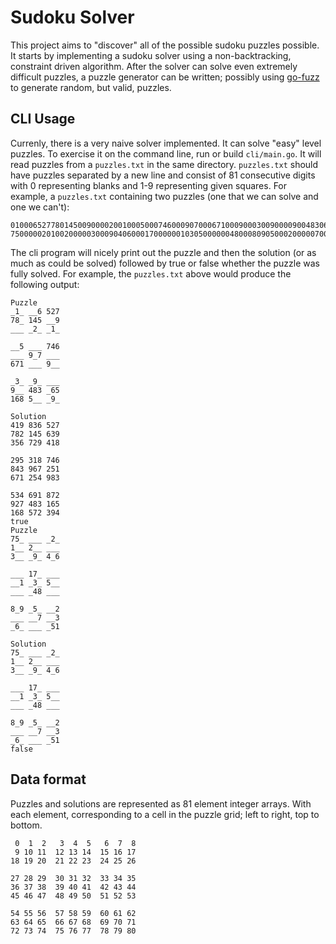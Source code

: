 # Sudoku Solver

This project aims to "discover" all of the possible sudoku puzzles possible. It
starts by implementing a sudoku solver using a non-backtracking, constraint
driven algorithm. After the solver can solve even extremely difficult puzzles,
a puzzle generator can be written; possibly using
[go-fuzz](https://github.com/dvyukov/go-fuzz) to generate random, but valid,
puzzles.

## CLI Usage

Currenly, there is a very naive solver implemented. It can solve "easy" level
puzzles. To exercise it on the command line, run or build `cli/main.go`. It will
read puzzles from a `puzzles.txt` in the same directory. `puzzles.txt` should
have puzzles separated by a new line and consist of 81 consecutive digits with 0
representing blanks and 1-9 representing given squares. For example, a
`puzzles.txt` containing two puzzles (one that we can solve and one we can't):

```
010006527780145009000020010005000746000907000671000900030090000900483065168500090
750000020100200000300090406000170000001030500000048000809050002000007003060000051
```

The cli program will nicely print out the puzzle and then the solution (or as
much as could be solved) followed by true or false whether the puzzle was fully
solved. For example, the `puzzles.txt` above would produce the following output:

```
Puzzle
_1_ __6 527
78_ 145 __9
___ _2_ _1_

__5 ___ 746
___ 9_7 ___
671 ___ 9__

_3_ _9_ ___
9__ 483 _65
168 5__ _9_

Solution
419 836 527
782 145 639
356 729 418

295 318 746
843 967 251
671 254 983

534 691 872
927 483 165
168 572 394
true
Puzzle
75_ ___ _2_
1__ 2__ ___
3__ _9_ 4_6

___ 17_ ___
__1 _3_ 5__
___ _48 ___

8_9 _5_ __2
___ __7 __3
_6_ ___ _51

Solution
75_ ___ _2_
1__ 2__ ___
3__ _9_ 4_6

___ 17_ ___
__1 _3_ 5__
___ _48 ___

8_9 _5_ __2
___ __7 __3
_6_ ___ _51
false
```

## Data format

Puzzles and solutions are represented as 81 element integer arrays. With each
element, corresponding to a cell in the puzzle grid; left to right, top to
bottom.

```
 0  1  2   3  4  5   6  7  8
 9 10 11  12 13 14  15 16 17
18 19 20  21 22 23  24 25 26

27 28 29  30 31 32  33 34 35
36 37 38  39 40 41  42 43 44
45 46 47  48 49 50  51 52 53

54 55 56  57 58 59  60 61 62
63 64 65  66 67 68  69 70 71
72 73 74  75 76 77  78 79 80
```

